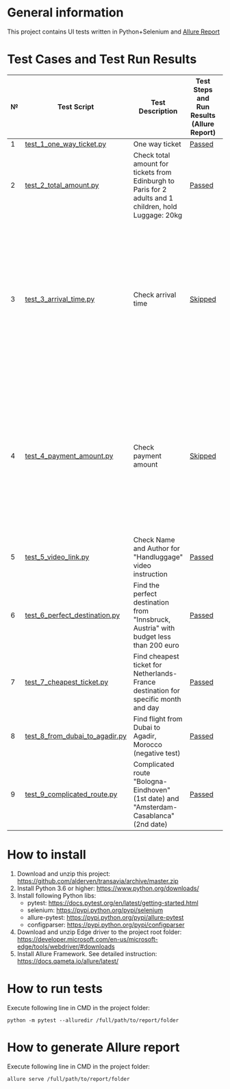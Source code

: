 # General information

This project contains UI tests written in Python+Selenium and [Allure Report](https://cdn.rawgit.com/alderven/transavia/master/allure-report/index.html)

# Test Cases and Test Run Results
№ | Test Script                                                                                                        | Test Description                                                                                       | Test Steps and Run Results (Allure Report)                                                                                                       | Comment
-- | ------------------------------------------------------------------------------------------------------------------ | ------------------------------------------------------------------------------------------------------ | ------------------------------------------------------------------------------------------------------------------------------------------------ | ------------------------------------------------------------------------------------------------------------------------------------------------------------------------------------
1  | [test_1_one_way_ticket.py](https://github.com/alderven/transavia/blob/master/test_1_one_way_ticket.py)             | One way ticket                                                                                         | [Passed](https://cdn.rawgit.com/alderven/transavia/master/allure-report/index.html#packages/a3ba69d38a1588df4d97ea47e185269a/5aedd3359b72a51a/)  | -
2  | [test_2_total_amount.py](https://github.com/alderven/transavia/blob/master/test_2_total_amount.py)                 | Check total amount for tickets from Edinburgh to Paris for 2 adults and 1 children, hold Luggage: 20kg | [Passed](https://cdn.rawgit.com/alderven/transavia/master/allure-report/index.html#packages/d03e3e81aac0bc6b70bda7eaac05e270/d4c7307cabc0bc64/)  | -
3  | [test_3_arrival_time.py](https://github.com/alderven/transavia/blob/master/test_3_arrival_time.py)                 | Check arrival time                                                                                     | [Skipped](https://cdn.rawgit.com/alderven/transavia/master/allure-report/index.html#packages/351b9856f01f97abd8f9511be28e49bd/1a7734fcaba7b09f/) | Booking credentials (booking no. "MF8C9R"; last name "kukharau", flight date "9 June 2016") are not valid. It is not possible to create new credentials since real booking required
4  | [test_4_payment_amount.py](https://github.com/alderven/transavia/blob/master/test_4_payment_amount.py)             | Check payment amount                                                                                   | [Skipped](https://cdn.rawgit.com/alderven/transavia/master/allure-report/index.html#packages/a58fc56cd7232f12c0703e7479ab1433/365aaa548ef840e0/) | Booking credentials (booking no. "MF8C9R"; last name "kukharau", flight date "9 June 2016") are not valid. It is not possible to create new credentials since real booking required
5  | [test_5_video_link.py](https://github.com/alderven/transavia/blob/master/test_5_video_link.py)                     | Check Name and Author for "Handluggage" video instruction                                              | [Passed](https://cdn.rawgit.com/alderven/transavia/master/allure-report/index.html#packages/b99248b04f800ac967e6ca8210ac9610/3366ab0dcbca1371/)  | -
6  | [test_6_perfect_destination.py](https://github.com/alderven/transavia/blob/master/test_6_perfect_destination.py)   | Find the perfect destination from "Innsbruck, Austria" with budget less than 200 euro                  | [Passed](https://cdn.rawgit.com/alderven/transavia/master/allure-report/index.html#packages/42071b2132c680a6d649d5a041bcf547/66f122d0595f2197/)  | -
7  | [test_7_cheapest_ticket.py](https://github.com/alderven/transavia/blob/master/test_7_cheapest_ticket.py)           | Find cheapest ticket for Netherlands-France destination for specific month and day                     | [Passed](https://cdn.rawgit.com/alderven/transavia/master/allure-report/index.html#packages/0def3f1cd4fdb6ed5e62f0f242a26811/4a41675a4eea464a/)  | -
8  | [test_8_from_dubai_to_agadir.py](https://github.com/alderven/transavia/blob/master/test_8_from_dubai_to_agadir.py) | Find flight from Dubai to Agadir, Morocco (negative test)                                              | [Passed](https://cdn.rawgit.com/alderven/transavia/master/allure-report/index.html#packages/833c64f80cbf9eb7c8e4f442149dedcb/c0b6dd57e62564e5/)  | -
9  | [test_9_complicated_route.py](https://github.com/alderven/transavia/blob/master/test_9_complicated_route.py)       | Complicated route "Bologna-Eindhoven" (1st date) and "Amsterdam-Casablanca" (2nd date)                 | [Passed](https://cdn.rawgit.com/alderven/transavia/master/allure-report/index.html#packages/162b15f0e1a5cb195b02e9424a990a76/1fdf06d552eaa7e6/)  | -


# How to install
1. Download and unzip this project: https://github.com/alderven/transavia/archive/master.zip
1. Install Python 3.6 or higher: https://www.python.org/downloads/
1. Install following Python libs:
   * pytest: https://docs.pytest.org/en/latest/getting-started.html
   * selenium: https://pypi.python.org/pypi/selenium
   * allure-pytest: https://pypi.python.org/pypi/allure-pytest
   * configparser: https://pypi.python.org/pypi/configparser
1. Download and unzip Edge driver to the project root folder:
   https://developer.microsoft.com/en-us/microsoft-edge/tools/webdriver/#downloads
1. Install Allure Framework. See detailed instruction: https://docs.qameta.io/allure/latest/


# How to run tests
Execute following line in CMD in the project folder:
```
python -m pytest --alluredir /full/path/to/report/folder
```

# How to generate Allure report
Execute following line in CMD in the project folder:
```
allure serve /full/path/to/report/folder
```